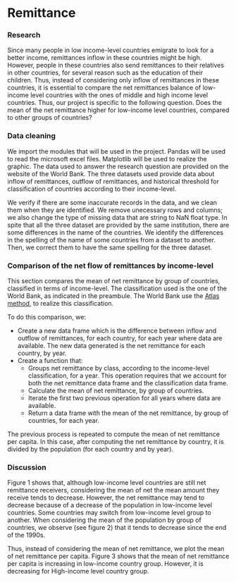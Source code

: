 # Remittance

### Research
Since many people in low income-level countries emigrate to look for a better income, remittances inflow in these countries might be high. However, people in these countries also send remittances to their relatives in other countries, for several reason such as the education of their children. Thus, instead of considering only inflow of remittances in these countries, it is essential to compare the net remittances balance of low-income level countries with the ones of middle and high income level countries. Thus, our project is specific to the following question. Does the mean of the net remittance higher for low-income level countries, compared to other groups of countries?

### Data cleaning
We import the modules that will be used in the project. Pandas will be used to read the microsoft excel files. Matplotlib will be used to realize the graphic. The data used to answer the research question are provided on the website of the World Bank. The three datasets used provide data about inflow of remittances, outflow of remittances, and historical threshold for classification of countries according to their income-level.

We verify if there are some inaccurate records in the data, and we clean them when they are identified. We remove unecessary rows and columns; we also change the type of missing data that are string to NaN float type. In spite that all the three dataset are provided by the same institution, there are some differences in the name of the countries. We identify the differences in the spelling of the name of some countries from a dataset to another. Then, we correct them to have the same spelling for the three dataset.

### Comparison of the net flow of remittances by income-level
This section compares the mean of net remittance by group of countries, classified in terms of income-level. The classification used is the one of the World Bank, as indicated in the preambule. The World Bank use the [Atlas method](https://datahelpdesk.worldbank.org/knowledgebase/articles/378832-what-is-the-world-bank-atlas-method), to realize this classification.

To do this comparison, we:
* Create a new data frame which is the difference between inflow and outflow of remittances, for each country, for each year where data are available. The new data generated is the net remittance for each country, by year.
* Create a function that:
     * Groups net remittance by class, according to the income-level classification, for a year. This operation requires that we account for both the net remittance data frame and the classification data frame.
     * Calculate the mean of net remittance, by group of countries.
     * Iterate the first two previous operation for all years where data are available.
     * Return a data frame with the mean of the net remittance, by group of countries, for each year.
     
The previous process is repeated to compute the mean of net remittance per capita. In this case, after computing the net remittance by country, it is divided by the population (for each country and by year).

### Discussion
Figure 1 shows that, although low-income level countries are still net remittance receivers, considering the mean of net the mean amount they receive tends to decrease. However, the net remittance may tend to decrease because of a decrease of the population in low-income level countries. Some countries may switch from low-income level group to another. When considering the mean of the population by group of countries, we observe (see figure 2) that it tends to decrease since the end of the 1990s.

Thus, instead of considering the mean of net remittance, we plot the mean of net remittance per capita. Figure 3 shows that the mean of net remittance per capita is increasing in low-income country group. However, it is decreasing for High-income level country group.
